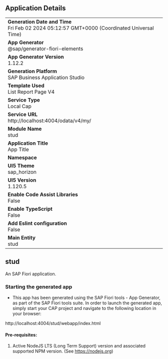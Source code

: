 ## Application Details
|               |
| ------------- |
|**Generation Date and Time**<br>Fri Feb 02 2024 05:12:57 GMT+0000 (Coordinated Universal Time)|
|**App Generator**<br>@sap/generator-fiori-elements|
|**App Generator Version**<br>1.12.2|
|**Generation Platform**<br>SAP Business Application Studio|
|**Template Used**<br>List Report Page V4|
|**Service Type**<br>Local Cap|
|**Service URL**<br>http://localhost:4004/odata/v4/my/
|**Module Name**<br>stud|
|**Application Title**<br>App Title|
|**Namespace**<br>|
|**UI5 Theme**<br>sap_horizon|
|**UI5 Version**<br>1.120.5|
|**Enable Code Assist Libraries**<br>False|
|**Enable TypeScript**<br>False|
|**Add Eslint configuration**<br>False|
|**Main Entity**<br>stud|

## stud

An SAP Fiori application.

### Starting the generated app

-   This app has been generated using the SAP Fiori tools - App Generator, as part of the SAP Fiori tools suite.  In order to launch the generated app, simply start your CAP project and navigate to the following location in your browser:

http://localhost:4004/stud/webapp/index.html

#### Pre-requisites:

1. Active NodeJS LTS (Long Term Support) version and associated supported NPM version.  (See https://nodejs.org)


